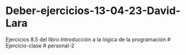 # Deber-ejercicios-13-04-23-David-Lara
Ejercicios 8.5 del libro Introducción a la lógica de la programación
#   E j e r c i c i o - c l a s e  
 #   p e r s o n a l - 2  
 